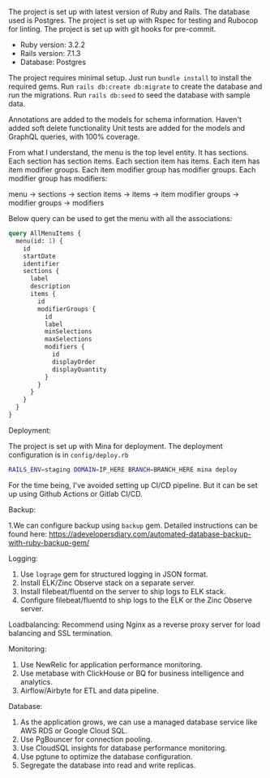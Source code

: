The project is set up with latest version of Ruby and Rails. The database used is Postgres. The project is set up with Rspec for testing and Rubocop for linting. The project is set up with git hooks for pre-commit.

- Ruby version: 3.2.2
- Rails version: 7.1.3
- Database: Postgres

The project requires minimal setup. Just run `bundle install` to install the required gems. Run `rails db:create db:migrate` to create the database and run the migrations. Run `rails db:seed` to seed the database with sample data.

Annotations are added to the models for schema information.
Haven't added soft delete functionality
Unit tests are added for the models and GraphQL queries, with 100% coverage.

From what I understand, the menu is the top level entity. It has sections. Each section has section items. Each section item has items. Each item has item modifier groups. Each item modifier group has modifier groups. Each modifier group has modifiers:

menu -> sections -> section items -> items -> item modifier groups -> modifier groups -> modifiers

Below query can be used to get the menu with all the associations:

```graphql
query AllMenuItems {
  menu(id: 1) {
    id
    startDate
    identifier
    sections {
      label
      description
      items {
        id
        modifierGroups {
          id
          label
          minSelections
          maxSelections
          modifiers {
            id
            displayOrder
            displayQuantity
          }
        }
      }
    }
  }
}
```

Deployment:

The project is set up with Mina for deployment. The deployment configuration is in `config/deploy.rb`

```bash
RAILS_ENV=staging DOMAIN=IP_HERE BRANCH=BRANCH_HERE mina deploy
```

For the time being, I've avoided setting up CI/CD pipeline. But it can be set up using Github Actions or Gitlab CI/CD.

Backup:

1.We can configure backup using `backup` gem. Detailed instructions can be found here: https://adevelopersdiary.com/automated-database-backup-with-ruby-backup-gem/

Logging:

1. Use `lograge` gem for structured logging in JSON format.
2. Install ELK/Zinc Observe stack on a separate server.
3. Install filebeat/fluentd on the server to ship logs to ELK stack.
4. Configure filebeat/fluentd to ship logs to the ELK or the Zinc Observe server.

Loadbalancing:
Recommend using Nginx as a reverse proxy server for load balancing and SSL termination.

Monitoring:

1. Use NewRelic for application performance monitoring.
2. Use metabase with ClickHouse or BQ for business intelligence and analytics.
3. Airflow/Airbyte for ETL and data pipeline.

Database:

1. As the application grows, we can use a managed database service like AWS RDS or Google Cloud SQL.
2. Use PgBouncer for connection pooling.
3. Use CloudSQL insights for database performance monitoring.
4. Use pgtune to optimize the database configuration.
5. Segregate the database into read and write replicas.
